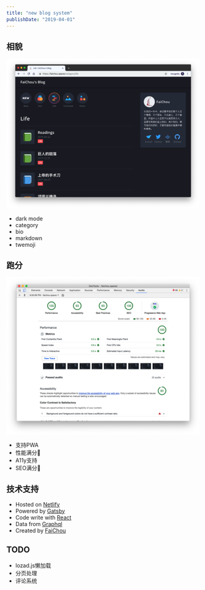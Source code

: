 ```yaml
---
title: "new blog system"
publishDate: "2019-04-01"
---
```


## 相貌

![look](1554126770.png)

- dark mode
- category
- bio
- markdown
- twemoji

## 跑分

![audit](1554126721.png)

- 支持PWA
- 性能满分💯
- A11y支持
- SEO满分💯

## 技术支持

- Hosted on [Netlify](https://netlify.com)
- Powered by [Gatsby](https://gatsbyjs.org)
- Code write with [React]()
- Data from [Graphql](https://graphql.org/)
- Created by [FaiChou](https://weibo.com/sillyTimberWolf?nick=silly%E5%91%A8%E8%BE%89)

## TODO

- lozad.js懒加载
- 分页处理
- 评论系统

